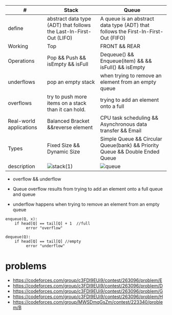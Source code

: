 | # | Stack |Queue |
| --------------- | --------------- | --------------- |
| define |  abstract data type (ADT) that follows the Last-In-First-Out (LIFO)    |A queue is an abstract data type (ADT) that follows the First-In-First-Out (FIFO)    |
| Working | Top  | FRONT && REAR ||Head && Tail |
| Operations | Pop && Push  && isEmpty && isFull | Dequeue()  && Enqueue(item)  &&    && isFull()  && isEmpty|
| underflows | pop an empty stack  | when trying to remove an element from an empty queue|
| overflows |try to push more items on a stack than it can hold. | trying to add an element onto a full |
| Real-world applications | Balanced Bracket &&reverse element| CPU task scheduling && Asynchronous data transfer && Email |
| Types |Fixed Size  && Dynamic Size   |Simple Queue && Circular Queue(bank) && Priority Queue && Double Ended Queue |
| description | ![stack(1)](https://github.com/ebrahimabdallah/Introduction_to_Algorithms/assets/119238955/0d8c6491-9aad-4e3c-a5c5-c894604f4a6d)| ![queue](https://github.com/ebrahimabdallah/Introduction_to_Algorithms/assets/119238955/0a3114af-5e14-458c-b14e-4cd6b7ee68d2)|




* overflow && underflow

* Queue overflow results from trying to add an element onto a full queue and queue
* underflow happens when trying to remove an element from an empty queue
```
enqueue(Q, x):
	if head[Q] == tail[Q] + 1  //full 
		 error "overflow"
	 
dequeue(Q):
	if head[Q] == tail[Q] //empty
		 error "underflow"
 ```

 # problems
* https://codeforces.com/group/c3FDl9EUi9/contest/263096/problem/E
* https://codeforces.com/group/c3FDl9EUi9/contest/263096/problem/D
* https://codeforces.com/group/c3FDl9EUi9/contest/263096/problem/G
* https://codeforces.com/group/c3FDl9EUi9/contest/263096/problem/H
* https://codeforces.com/group/MWSDmqGsZm/contest/223340/problem/B
